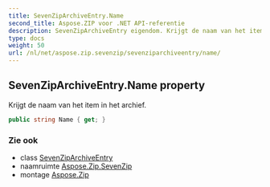 ```yaml
---
title: SevenZipArchiveEntry.Name
second_title: Aspose.ZIP voor .NET API-referentie
description: SevenZipArchiveEntry eigendom. Krijgt de naam van het item in het archief.
type: docs
weight: 50
url: /nl/net/aspose.zip.sevenzip/sevenziparchiveentry/name/
---
```

## SevenZipArchiveEntry.Name property

Krijgt de naam van het item in het archief.

```csharp
public string Name { get; }
```

### Zie ook

* class [SevenZipArchiveEntry](../)
* naamruimte [Aspose.Zip.SevenZip](../../sevenziparchiveentry/)
* montage [Aspose.Zip](../../../)


